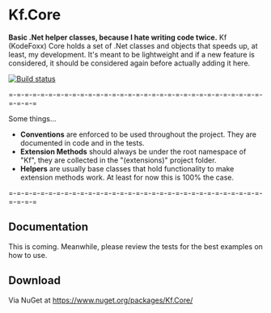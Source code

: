 # Kf.Core
**Basic .Net helper classes, because I hate writing code twice.**
Kf (KodeFoxx) Core holds a set of .Net classes and objects that speeds up, at least, my development. It's meant to be lightweight and if a new feature is considered, it should be considered again before actually adding it here.

[![Build status](https://ci.appveyor.com/api/projects/status/64q07gjvg37us2os?svg=true)](https://ci.appveyor.com/project/aredfox/kf-core)

=-=-=-=-=-=-=-=-=-=-=-=-=-=-=-=-=-=-=-=-=-=-=-=-=-=-=-=-=-=-=-=-=-=-=-=

Some things...
- **Conventions** are enforced to be used throughout the project. They are documented in code and in the tests.
- **Extension Methods** should always be under the root namespace of "Kf", they are collected in the "(extensions)" project folder.
- **Helpers** are usually base classes that hold functionality to make extension methods work. At least for now this is 100% the case.

=-=-=-=-=-=-=-=-=-=-=-=-=-=-=-=-=-=-=-=-=-=-=-=-=-=-=-=-=-=-=-=-=-=-=-=

## Documentation ##
This is coming. Meanwhile, please review the tests for the best examples on how to use.

## Download ##
Via NuGet at https://www.nuget.org/packages/Kf.Core/
